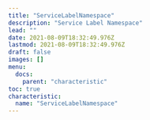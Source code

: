 ```yaml
---
title: "ServiceLabelNamespace"
description: "Service Label Namespace"
lead: ""
date: 2021-08-09T18:32:49.976Z
lastmod: 2021-08-09T18:32:49.976Z
draft: false
images: []
menu:
  docs:
    parent: "characteristic"
toc: true
characteristic:
  name: "ServiceLabelNamespace"
---
```

